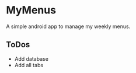 # MyMenus

A simple android app to manage my weekly menus.

## ToDos

* Add database
* Add all tabs
